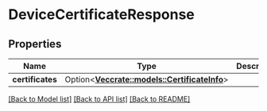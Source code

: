 # DeviceCertificateResponse

## Properties

Name | Type | Description | Notes
------------ | ------------- | ------------- | -------------
**certificates** | Option<[**Vec<crate::models::CertificateInfo>**](CertificateInfo.md)> |  | [optional]

[[Back to Model list]](../README.md#documentation-for-models) [[Back to API list]](../README.md#documentation-for-api-endpoints) [[Back to README]](../README.md)


